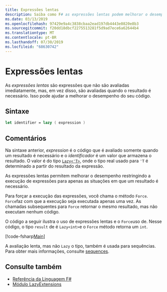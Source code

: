 ```yaml
---
title: Expressões lentas
description: Saiba como F# as expressões lentas podem melhorar o desempenho de seus aplicativos e bibliotecas.
ms.date: 03/13/2019
ms.openlocfilehash: 97429e9a4c3838cbaa2ead197db4443e0820e8b3
ms.sourcegitcommit: f20dd18dbcf2275513281f5d9ad7ece6a62644b4
ms.translationtype: MT
ms.contentlocale: pt-BR
ms.lasthandoff: 07/30/2019
ms.locfileid: "68630742"
---
```

# <a name="lazy-expressions"></a>Expressões lentas

As *expressões lentas* são expressões que não são avaliadas imediatamente, mas, em vez disso, são avaliadas quando o resultado é necessário. Isso pode ajudar a melhorar o desempenho do seu código.

## <a name="syntax"></a>Sintaxe

```fsharp
let identifier = lazy ( expression )
```

## <a name="remarks"></a>Comentários

Na sintaxe anterior, *expression* é o código que é avaliado somente quando um resultado é necessário e o *identificador* é um valor que armazena o resultado. O valor é do tipo [`Lazy<'T>`](https://msdn.microsoft.com/library/b29d0af5-6efb-4a55-a278-2662a4ecc489), onde o tipo real usado para `'T` é determinado a partir do resultado da expressão.

As expressões lentas permitem melhorar o desempenho restringindo a execução de expressões para apenas as situações em que um resultado é necessário.

Para forçar a execução das expressões, você chama o método `Force`. `Force`faz com que a execução seja executada apenas uma vez. As chamadas subsequentes para `Force` retornar o mesmo resultado, mas não executam nenhum código.

O código a seguir ilustra o uso de expressões lentas e o `Force`uso de. Nesse código, o tipo `result` de é `Lazy<int>`e o `Force` método retorna um `int`.

[!code-fsharp[Main](~/samples/snippets/fsharp/lang-ref-2/snippet73011.fs)]

A avaliação lenta, mas não `Lazy` o tipo, também é usada para sequências. Para obter mais informações, consulte [sequences](sequences.md).

## <a name="see-also"></a>Consulte também

- [Referência da Linguagem F#](index.md)
- [Módulo LazyExtensions](https://msdn.microsoft.com/library/86671f40-84a0-402a-867d-ae596218d948)
